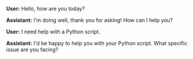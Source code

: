 **User:** Hello, how are you today?

**Assistant:** I'm doing well, thank you for asking! How can I help you?

**User:** I need help with a Python script.

**Assistant:** I'd be happy to help you with your Python script. What specific issue are you facing?